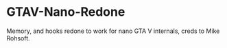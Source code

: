 # GTAV-Nano-Redone
Memory, and hooks redone to work for nano GTA V internals, creds to Mike Rohsoft.
